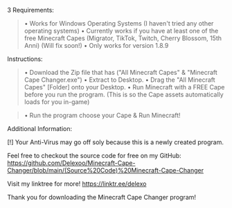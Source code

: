 3 Requirements:

> • Works for Windows Operating Systems (I haven't tried any other operating systems)
> • Currently works if you have at least one of the free Minecraft Capes (Migrator, TikTok, Twitch, Cherry Blossom, 15th Anni) (Will fix soon!)
> • Only works for version 1.8.9


Instructions:

> • Download the Zip file that has ("All Minecraft Capes" & "Minecraft Cape Changer.exe")
> • Extract to Desktop.
> • Drag the "All Minecraft Capes" [Folder] onto your Desktop.
> • Run Minecraft with a FREE Cape before you run the program.
(This is so the Cape assets automatically loads for you in-game)

> • Run the program choose your Cape & Run Minecraft!


Additional Information:

[!] Your Anti-Virus may go off soly because this is a newly created program.

Feel free to checkout the source code for free on my GitHub: https://github.com/Delexoo/Minecraft-Cape-Changer/blob/main/(Source%20Code)%20Minecraft-Cape-Changer

Visit my linktree for more! https://linktr.ee/delexo

Thank you for downloading the Minecraft Cape Changer program!
